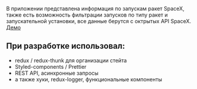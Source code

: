В приложении представлена информация по запускам ракет SpaceX, также есть возможность фильтрации запусков по типу ракет и запускательной установки, все данные берутся с октрытых API SpaceX.  
[Демо](https://photoalbum-bylors.netlify.app)   

## При разработке использовал:
* redux / redux-thunk для организации стейта
* Styled-components / Prettier
* REST API, асинхронные запросы
* а также хуки, redux-logger, функциональные компоненты
